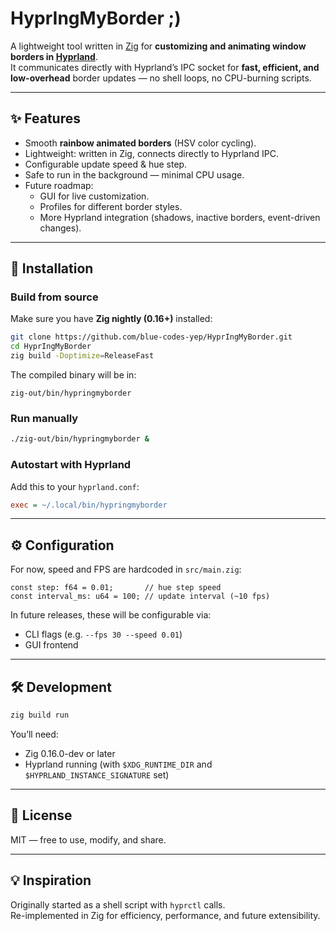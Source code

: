 # HyprIngMyBorder ;)

A lightweight tool written in [Zig](https://ziglang.org) for **customizing and animating window borders in [Hyprland](https://hyprland.org/)**.  
It communicates directly with Hyprland’s IPC socket for **fast, efficient, and low-overhead** border updates — no shell loops, no CPU-burning scripts.

---

## ✨ Features
- Smooth **rainbow animated borders** (HSV color cycling).
- Lightweight: written in Zig, connects directly to Hyprland IPC.
- Configurable update speed & hue step.
- Safe to run in the background — minimal CPU usage.
- Future roadmap:
  - GUI for live customization.
  - Profiles for different border styles.
  - More Hyprland integration (shadows, inactive borders, event-driven changes).

---

## 🚀 Installation

### Build from source
Make sure you have **Zig nightly (0.16+)** installed:

```bash
git clone https://github.com/blue-codes-yep/HyprIngMyBorder.git
cd HyprIngMyBorder
zig build -Doptimize=ReleaseFast
```

The compiled binary will be in:
```
zig-out/bin/hypringmyborder
```

### Run manually
```bash
./zig-out/bin/hypringmyborder &
```

### Autostart with Hyprland
Add this to your `hyprland.conf`:
```ini
exec = ~/.local/bin/hypringmyborder
```

---

## ⚙️ Configuration
For now, speed and FPS are hardcoded in `src/main.zig`:

```zig
const step: f64 = 0.01;       // hue step speed
const interval_ms: u64 = 100; // update interval (~10 fps)
```

In future releases, these will be configurable via:
- CLI flags (e.g. `--fps 30 --speed 0.01`)
- GUI frontend

---

## 🛠 Development

```bash
zig build run
```

You’ll need:
- Zig 0.16.0-dev or later
- Hyprland running (with `$XDG_RUNTIME_DIR` and `$HYPRLAND_INSTANCE_SIGNATURE` set)

---

## 📜 License
MIT — free to use, modify, and share.

---

## 💡 Inspiration
Originally started as a shell script with `hyprctl` calls.  
Re-implemented in Zig for efficiency, performance, and future extensibility.
